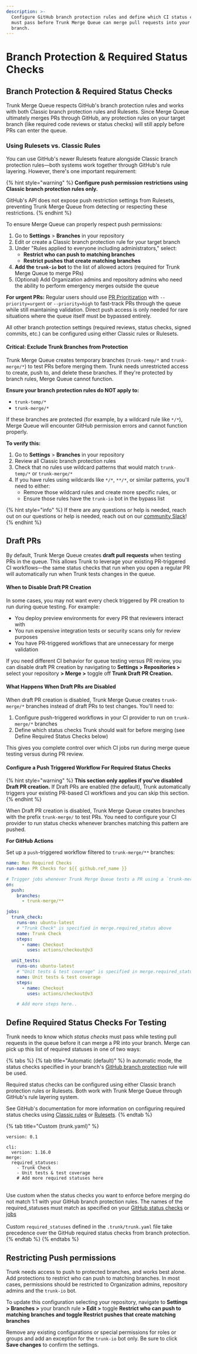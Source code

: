 ```yaml
---
description: >-
  Configure GitHub branch protection rules and define which CI status checks
  must pass before Trunk Merge Queue can merge pull requests into your protected
  branch.
---
```


# Branch Protection & Required Status Checks

## Branch Protection & Required Status Checks

Trunk Merge Queue respects GitHub's branch protection rules and works with both Classic branch protection rules and Rulesets. Since Merge Queue ultimately merges PRs through GitHub, any protection rules on your target branch (like required code reviews or status checks) will still apply before PRs can enter the queue.

### Using Rulesets vs. Classic Rules

You can use GitHub's newer Rulesets feature alongside Classic branch protection rules—both systems work together through GitHub's rule layering. However, there's one important requirement:

{% hint style="warning" %}
**Configure push permission restrictions using Classic branch protection rules only.**

GitHub's API does not expose push restriction settings from Rulesets, preventing Trunk Merge Queue from detecting or respecting these restrictions.
{% endhint %}

To ensure Merge Queue can properly respect push permissions:

1. Go to **Settings** > **Branches** in your repository
2. Edit or create a Classic branch protection rule for your target branch
3. Under "Rules applied to everyone including administrators," select:
   * **Restrict who can push to matching branches**
   * **Restrict pushes that create matching branches**
4. **Add the `trunk-io` bot** to the list of allowed actors (required for Trunk Merge Queue to merge PRs)
5. (Optional) Add Organization admins and repository admins who need the ability to perform emergency merges outside the queue

**For urgent PRs:** Regular users should use [PR Prioritization](../pr-prioritization.md) with `--priority=urgent` or `--priority=high` to fast-track PRs through the queue while still maintaining validation. Direct push access is only needed for rare situations where the queue itself must be bypassed entirely.

All other branch protection settings (required reviews, status checks, signed commits, etc.) can be configured using either Classic rules or Rulesets.

#### Critical: Exclude Trunk Branches from Protection

Trunk Merge Queue creates temporary branches (`trunk-temp/*` and `trunk-merge/*`) to test PRs before merging them. Trunk needs unrestricted access to create, push to, and delete these branches. If they're protected by branch rules, Merge Queue cannot function.

**Ensure your branch protection rules do NOT apply to:**

* `trunk-temp/*`
* `trunk-merge/*`

If these branches are protected (for example, by a wildcard rule like `*/*`), Merge Queue will encounter GitHub permission errors and cannot function properly.

**To verify this:**

1. Go to **Settings** > **Branches** in your repository
2. Review all Classic branch protection rules
3. Check that no rules use wildcard patterns that would match `trunk-temp/*` or `trunk-merge/*`&#x20;
4. If you have rules using wildcards like `*/*`, `**/*`, or similar patterns, you'll need to either:
   * Remove those wildcard rules and create more specific rules, or
   * Ensure those rules have the `trunk-io` bot in the bypass list

{% hint style="info" %}
If there are any questions or help is needed, reach out on our questions or help is needed, reach out on our [community Slack](https://slack.trunk.io/)!
{% endhint %}

## Draft PRs

By default, Trunk Merge Queue creates **draft pull requests** when testing PRs in the queue. This allows Trunk to leverage your existing PR-triggered CI workflows—the same status checks that run when you open a regular PR will automatically run when Trunk tests changes in the queue.

#### When to Disable Draft PR Creation

In some cases, you may not want every check triggered by PR creation to run during queue testing. For example:

* You deploy preview environments for every PR that reviewers interact with
* You run expensive integration tests or security scans only for review purposes
* You have PR-triggered workflows that are unnecessary for merge validation

If you need different CI behavior for queue testing versus PR review, you can disable draft PR creation by navigating to **Settings > Repositories >** select your repository **> Merge >** toggle off **Trunk Draft PR Creation.**

#### What Happens When Draft PRs are Disabled

When draft PR creation is disabled, Trunk Merge Queue creates `trunk-merge/*` branches instead of draft PRs to test changes. You'll need to:

1. Configure push-triggered workflows in your CI provider to run on `trunk-merge/*` branches
2. Define which status checks Trunk should wait for before merging (see Define Required Status Checks below)

This gives you complete control over which CI jobs run during merge queue testing versus during PR review.

#### Configure a Push Triggered Workflow For Required Status Checks

{% hint style="warning" %}
**This section only applies if you've disabled Draft PR creation.** If Draft PRs are enabled (the default), Trunk automatically triggers your existing PR-based CI workflows and you can skip this section.
{% endhint %}

When Draft PR creation is disabled, Trunk Merge Queue creates branches with the prefix `trunk-merge/` to test PRs. You need to configure your CI provider to run status checks whenever branches matching this pattern are pushed.

**For GitHub Actions**

Set up a `push`-triggered workflow filtered to `trunk-merge/**` branches:

```yaml
name: Run Required Checks
run-name: PR Checks for ${{ github.ref_name }}

# Trigger jobs whenever Trunk Merge Queue tests a PR using a `trunk-merge/` branch
on:
  push:
    branches:
      - trunk-merge/**

jobs:
  trunk_check:
    runs-on: ubuntu-latest
    # "Trunk Check" is specified in merge.required_status above
    name: Trunk Check
    steps:
      - name: Checkout
        uses: actions/checkout@v3

  unit_tests:
    runs-on: ubuntu-latest
    # "Unit tests & test coverage" is specified in merge.required_status above
    name: Unit tests & test coverage
    steps:
      - name: Checkout
        uses: actions/checkout@v3

    # Add more steps here..    
```

## Define Required Status Checks For Testing

Trunk needs to know which _status checks_ must pass while testing pull requests in the queue before it can merge a PR into your branch. Merge can pick up this list of required statuses in one of two ways:

{% tabs %}
{% tab title="Automatic (default)" %}
In automatic mode, the status checks specified in your branch's [GitHub branch protection](https://docs.github.com/en/repositories/configuring-branches-and-merges-in-your-repository/managing-protected-branches/about-protected-branches#require-status-checks-before-merging) rule will be used.

Required status checks can be configured using either Classic branch protection rules or Rulesets. Both work with Trunk Merge Queue through GitHub's rule layering system.

See GitHub's documentation for more information on configuring required status checks using [Classic rules](https://docs.github.com/en/repositories/configuring-branches-and-merges-in-your-repository/managing-protected-branches/about-protected-branches#require-status-checks-before-merging) or [Rulesets](https://docs.github.com/en/repositories/configuring-branches-and-merges-in-your-repository/managing-rulesets/about-rulesets).
{% endtab %}

{% tab title="Custom (trunk.yaml)" %}
```
version: 0.1 
```

```
cli:
  version: 1.16.0
merge: 
  required_statuses:
    - Trunk Check 
    - Unit tests & test coverage
    # Add more required statuses here
```

\
Use custom when the status checks you want to enforce before merging do not match 1:1 with your GitHub branch protection rules. The names of the required\_statuses must match as specified on your [GitHub status checks](https://docs.github.com/en/pull-requests/collaborating-with-pull-requests/collaborating-on-repositories-with-code-quality-features/about-status-checks) or [jobs](https://docs.github.com/en/actions/learn-github-actions/understanding-github-actions#jobs)\
\
Custom `required_statuses` defined in the `.trunk/trunk.yaml` file take precedence over the GitHub required status checks from branch protection.
{% endtab %}
{% endtabs %}

## Restricting Push permissions

Trunk needs access to push to protected branches, and works best alone. Add protections to restrict who can push to matching branches. In most cases, permissions should be restricted to Organization admins, repository admins and the `trunk-io` bot.

To update this configuration selecting your repository, navigate to **Settings** **> Branches >** your branch rule **> Edit >** toggle **Restrict who can push to matching branches and toggle  Restrict pushes that create matching branches**

Remove any existing configurations or special permissions for roles or groups and add an exception for the `trunk-io` bot only. Be sure to click **Save changes** to confirm the settings.

<figure><img src="../../.gitbook/assets/docs-mq-restrict-push.png" alt=""><figcaption></figcaption></figure>
